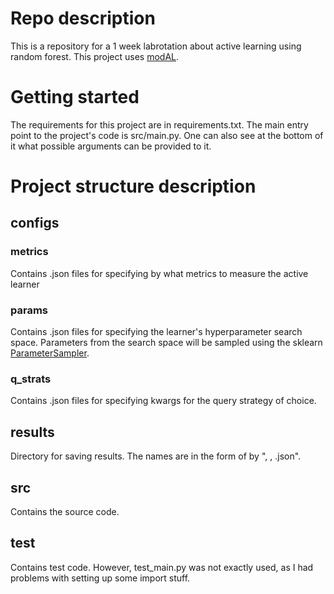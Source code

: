 # Repo description

This is a repository for a 1 week labrotation about active learning using random forest. This project uses [modAL](https://github.com/modAL-python/modAL).

# Getting started

<!-- TODO: Specify that only csr_matrix and np.ndarray are supported.-->
The requirements for this project are in requirements.txt. 
The main entry point to the project's code is src/main.py. One can also see at the bottom of it what possible arguments can be provided to it.

# Project structure description
## configs

### metrics
Contains .json files for specifying by what metrics to measure the active learner

### params
Contains .json files for specifying the learner's hyperparameter search space. Parameters from the search space will be sampled using the sklearn [ParameterSampler](https://scikit-learn.org/stable/modules/generated/sklearn.model_selection.ParameterSampler.html).

### q_strats
Contains .json files for specifying kwargs for the query strategy of choice.

## results
<!-- TODO: Specify what results exactly contain -->
Directory for saving results. The names are in the form of by "<params file name>, <query strategy>, <dataset name>.json".
  
## src
Contains the source code.
  
## test
Contains test code. However, test_main.py was not exactly used, as I had problems with setting up some import stuff.  
